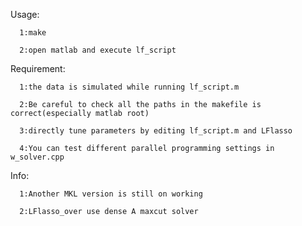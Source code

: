 Usage:

      1:make

      2:open matlab and execute lf_script

Requirement:

	  1:the data is simulated while running lf_script.m

	  2:Be careful to check all the paths in the makefile is correct(especially matlab root)

	  3:directly tune parameters by editing lf_script.m and LFlasso

	  4:You can test different parallel programming settings in w_solver.cpp

Info:

      1:Another MKL version is still on working

      2:LFlasso_over use dense A maxcut solver 
